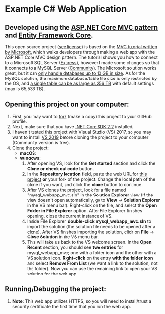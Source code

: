 # Example C# Web Application
## Developed using the [ASP.NET Core MVC pattern](https://docs.microsoft.com/en-us/aspnet/core/mvc/overview?view=aspnetcore-2.2) and [Entity Framework Core](https://docs.microsoft.com/en-us/ef/core/).

This open source project ([see license](LICENSE.txt "The GNU Affero General Public License; a free, copyleft license.")) is based on the [MVC tutorial written by Microsoft](https://docs.microsoft.com/en-us/aspnet/core/tutorials/first-mvc-app/?view=aspnetcore-2.2), which walks developers through making a web app with the ASP.NET Core MVC design pattern.  The tutorial shows you how to connect to a Microsoft SQL Server ([Express](https://www.microsoft.com/en-us/sql-server/sql-server-editions-express)), however I made some changes so that it connects to a MySQL Server ([Community](https://dev.mysql.com/downloads/mysql/)).  The Microsoft solution works great, but it can [only handle databases up to 10 GB in size](https://docs.microsoft.com/en-us/sql/sql-server/editions-and-components-of-sql-server-2017?view=sql-server-2017#Cross-BoxScaleLimits "After opening link, scroll to bottom of table.").  As for the MySQL solution, the maximum database/table file size is only restricted by the OS, and [a single table can be as large as 256 TB](https://dev.mysql.com/doc/refman/8.0/en/table-size-limit.html) with default settings (max is 65,536 TB).

## Opening this project on your computer:
1. First, you may want to [fork](https://help.github.com/en/articles/fork-a-repo) (make a copy) this project to your GitHub profile. 
2. Next, make sure that you have [.NET Core SDK 2.2](https://dotnet.microsoft.com/download) installed.
3. I haven't tested this project with Visual Studio (VS) 2017, so you may want to install [VS 2019](https://visualstudio.microsoft.com/vs/) before cloning the project to your computer (Community version is free).
4. Clone the project:
    * __macOS__:
    * __Windows__:
      1. After opening VS, look for the __Get started__ section and click the __Clone or check out code__ button.
      2. In the __Repository location__ field, paste the web URL for [this project](https://github.com/RichardPoulson/mysql_webapp_mvc.git) __or__ your fork of the project.  Change the local path of the clone if you want, and click the __clone__ button to continue.
      3. After VS clones the project, look for a file named "mysql\_webapp\_mvc.sln" in the __Solution Explorer__ view (If the view doesn't open automatically, go to __View__ -> __Solution Explorer__ in the VS menu bar).  Right-click on the file, and select the __Open Folder in File Explorer__ option.  After File Explorer finishes opening, close the current instance of VS.
      4. Inside File Explorer, __double-click mysql\_webapp\_mvc.sln__ to import the solution (the solution file needs to be opened after a clone). After VS finishes importing the solution, click on __File__ -> __Close Solution__ in the VS menu bar.
      5. This will take us back to the VS welcome screen.  In the __Open Recent__ section, you should see __two entries__ for mysql\_webapp\_mvc; one with a folder icon and the other with a VS solution icon.  __Right-click__  on the entry __with the folder icon__ and select __Remove From List__ (we want a link to the solution, not the folder).  Now you can use the remaining link to open your VS solution for the web app.

## Running/Debugging the project:
1. __Note__: This web app utilizes HTTPS, so you will need to install/trust a security certificate the first time that you run the web app.
